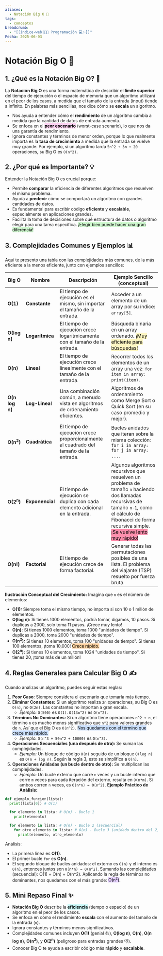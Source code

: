 ```yaml
---
aliases:
  - Notación Big O 🚀
tags:
  - conceptos
breadcrumb:
  - "[[indice-web|🧑‍💻 Programación 💻✨]]"
Fecha: 2025-06-03
---
```

# Notación Big O 🚀

## 1. ¿Qué es la Notación Big O? 🤔

La **Notación Big O** es una forma matemática de describir el **límite superior** del tiempo de ejecución o el espacio de memoria que un algoritmo utilizará en el peor de los casos, a medida que el tamaño de la entrada (input) tiende a infinito. En palabras más sencillas, nos dice cómo se **escala** un algoritmo.
- Nos ayuda a entender cómo el **rendimiento** de un algoritmo cambia a medida que la cantidad de datos de entrada aumenta.
- Se enfoca en el <mark style="background: #FFB8EBA6;">**peor escenario**</mark> (worst-case scenario), lo que nos da una garantía de rendimiento.
- Ignora constantes y términos de menor orden, porque lo que realmente importa es la **tasa de crecimiento** a medida que la entrada se vuelve muy grande. Por ejemplo, si un algoritmo tarda `5n^2 + 3n + 20` operaciones, su Big O es `O(n^2)`.
## 2. ¿Por qué es Importante? 💡
Entender la Notación Big O es crucial porque:
- Permite **comparar** la eficiencia de diferentes algoritmos que resuelven el mismo problema.
- Ayuda a **predecir** cómo se comportará un algoritmo con grandes cantidades de datos.
- Es fundamental para escribir código **eficiente** y **escalable**, especialmente en aplicaciones grandes.
- Facilita la toma de decisiones sobre qué estructura de datos o algoritmo elegir para una tarea específica. <mark style="background: #BBFABBA6;">¡Elegir bien puede hacer una gran diferencia!</mark>
## 3. Complejidades Comunes y Ejemplos 📊
Aquí te presento una tabla con las complejidades más comunes, de la más eficiente a la menos eficiente, junto con ejemplos sencillos:

| **Big O**            | **Nombre**      | **Descripción**                                                                      | **Ejemplo Sencillo (conceptual)**                                                                                                                                                                                                                        |
| -------------------- | --------------- | ------------------------------------------------------------------------------------ | -------------------------------------------------------------------------------------------------------------------------------------------------------------------------------------------------------------------------------------------------------- |
| **O(1)**             | **Constante**   | El tiempo de ejecución es el mismo, sin importar el tamaño de la entrada.            | Acceder a un elemento de un array por su índice: `array[5]`.                                                                                                                                                                                             |
| **O(log n)**         | **Logarítmica** | El tiempo de ejecución crece logarítmicamente con el tamaño de la entrada.           | Búsqueda binaria en un array ordenado. <mark style="background: #FFF3A3A6;">¡Muy eficiente para búsquedas!</mark>                                                                                                                                        |
| **O(n)**             | **Lineal**      | El tiempo de ejecución crece linealmente con el tamaño de la entrada.                | Recorrer todos los elementos de un array una vez: `for item in array: print(item)`.                                                                                                                                                                      |
| **O(n log n)**       | **Log-Lineal**  | Una combinación común, a menudo vista en algoritmos de ordenamiento eficientes.      | Algoritmos de ordenamiento como Merge Sort o Quick Sort (en su caso promedio y mejor).                                                                                                                                                                   |
| **O(n<sup>2</sup>)** | **Cuadrática**  | El tiempo de ejecución crece proporcionalmente al cuadrado del tamaño de la entrada. | Bucles anidados que iteran sobre la misma colección: `for i in array: for j in array: ...`.                                                                                                                                                              |
| **O(2<sup>n</sup>)** | **Exponencial** | El tiempo de ejecución se duplica con cada elemento adicional en la entrada.         | Algunos algoritmos recursivos que resuelven un problema de tamaño `n` haciendo dos llamadas recursivas de tamaño `n-1`, como el cálculo de Fibonacci de forma recursiva simple. <mark style="background: #FF5582A6;">¡Se vuelve lento muy rápido!</mark> |
| **O(n!)**            | **Factorial**   | El tiempo de ejecución crece de forma factorial.                                     | Generar todas las permutaciones posibles de una lista. El problema del viajante (TSP) resuelto por fuerza bruta.                                                                                                                                         |
**Ilustración Conceptual del Crecimiento:**
Imagina que `n` es el número de elementos:
- **O(1):** Siempre toma el mismo tiempo, no importa si son 10 o 1 millón de elementos.
- **O(log n):** Si tienes 1000 elementos, podría tomar, digamos, 10 pasos. Si duplicas a 2000, solo toma 11 pasos. ¡Crece muy lento!
- **O(n):** Si tienes 1000 elementos, toma 1000 "unidades de tiempo". Si duplicas a 2000, toma 2000 "unidades de tiempo".
- **O(n<sup>2</sup>):** Si tienes 10 elementos, toma 100 "unidades de tiempo". Si tienes 100 elementos, ¡toma 10,000! <mark style="background: #FFB86CA6;">Crece rápido.</mark>
- **O(2<sup>n</sup>):** Si tienes 10 elementos, toma 1024 "unidades de tiempo". Si tienes 20, ¡toma más de un millón!
## 4. Reglas Generales para Calcular Big O ✍️
Cuando analizas un algoritmo, puedes seguir estas reglas:
1. **Peor Caso:** Siempre considera el escenario que tomaría más tiempo.
2. **Eliminar Constantes:** Si un algoritmo realiza `2n` operaciones, su Big O es `O(n)`, no `O(2n)`. Las constantes no importan a gran escala.
    - _Ejemplo:_ `O(500)` es `O(1)`. `O(13n^2)` es `O(n^2)`.
3. **Términos No Dominantes:** Si un algoritmo tiene operaciones `n^2 + n`, el término `n` es mucho menos significativo que `n^2` para valores grandes de `n`. Así que el Big O es `O(n^2)`. <mark style="background: #ADCCFFA6;">Nos quedamos con el término que crece más rápido.</mark>
    - _Ejemplo:_ `O(n^3 + 50n^2 + 10000)` es `O(n^3)`.
4. **Operaciones Secuenciales (una después de otra):** Se suman las complejidades.
    - _Ejemplo:_ Un bloque de código `O(n)` seguido de un bloque `O(log n)` es `O(n + log n)`. Según la regla 3, esto se simplifica a `O(n)`.
5. **Operaciones Anidadas (un bucle dentro de otro):** Se multiplican las complejidades.
    - _Ejemplo:_ Un bucle externo que corre `n` veces y un bucle interno que corre `m` veces para cada iteración del externo, resulta en `O(n*m)`. Si ambos corren `n` veces, es `O(n*n) = O(n^2)`.
**Ejemplo Práctico de Análisis:**
```python
def ejemplo_funcion(lista):
  print(lista[0]) # O(1)

  for elemento in lista: # O(n) - Bucle 1
    print(elemento)

  for elemento in lista: # O(n) - Bucle 2 (secuencial)
    for otro_elemento in lista: # O(n) - Bucle 3 (anidado dentro del 2)
      print(elemento, otro_elemento)
```
Análisis:
- La primera línea es **O(1)**.
- El primer bucle `for` es **O(n)**.
- El segundo bloque de bucles anidados: el externo es `O(n)` y el interno es `O(n)`, entonces juntos son `O(n*n) = O(n^2)`.
Sumando las complejidades (secuencial): O(1) + O(n) + O(n^2).
Aplicando la regla de términos no dominantes, nos quedamos con el más grande: <mark style="background: #D2B3FFA6;">O(n<sup>2</sup>)</mark>.
## 5. Mini Repaso Final ✨
- **Notación Big O** describe la <mark style="background: #ABF7F7A6;">**eficiencia**</mark> (tiempo o espacio) de un algoritmo en el peor de los casos.
- Se enfoca en cómo el rendimiento **escala** con el aumento del tamaño de la entrada (`n`).
- Ignora constantes y términos menos significativos.
- Complejidades comunes incluyen **O(1)** (genial 👍), **O(log n)**, **O(n)**, **O(n log n)**, **O(n<sup>2</sup>)**, y **O(2<sup>n</sup>)** (peligroso para entradas grandes 👎).
- Conocer Big O te ayuda a escribir código más **rápido** y **escalable**.
